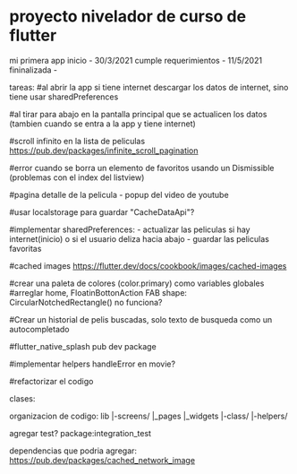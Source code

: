 # proyecto nivelador de curso de flutter

mi primera app
inicio - 30/3/2021
cumple requerimientos - 11/5/2021
fininalizada - 

tareas:
#al abrir la app si tiene internet descargar los datos de internet, sino tiene usar sharedPreferences

#al tirar para abajo en la pantalla principal que se actualicen los datos (tambien cuando se entra a la app y tiene internet)


#scroll infinito en la lista de peliculas https://pub.dev/packages/infinite_scroll_pagination

#error cuando se borra un elemento de favoritos usando un Dismissible (problemas con el index del listview)


#pagina detalle de la pelicula - popup del video de youtube

#usar localstorage para guardar "CacheDataApi"?

#implementar sharedPreferences:  - actualizar las peliculas si hay internet(inicio) o si el usuario deliza hacia abajo - guardar las peliculas favoritas

#cached images https://flutter.dev/docs/cookbook/images/cached-images

#crear una paleta de colores (color.primary) como variables globales
#arreglar home, FloatinBottonAction FAB shape: CircularNotchedRectangle() no funciona?

#Crear un historial de pelis buscadas, solo texto de busqueda como un autocompletado

#flutter_native_splash pub dev package

#implementar helpers handleError en movie?

#refactorizar el codigo

clases:

organizacion de codigo:
lib
|-screens/
|\_pages
|\_widgets
|-class/
|-helpers/

agregar test?
package:integration_test

dependencias que podria agregar:
https://pub.dev/packages/cached_network_image
